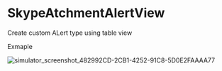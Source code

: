 # SkypeAtchmentAlertView

Create custom ALert type using table view 

Exmaple 

![simulator_screenshot_482992CD-2CB1-4252-91C8-5D0E2FAAAA77](https://user-images.githubusercontent.com/39146326/222971546-7c434a41-540b-4645-8956-0bc75aa9bdf1.png)
